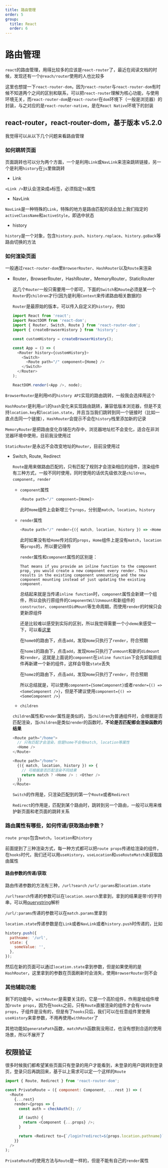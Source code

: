 ```yaml
---
title: 路由管理
order: 5
group:
  title: React
  order: 6
---
```


# 路由管理

`react`的路由管理，用得比较多的应该是`react-router`了，最近在阅读文档的时候，发现还有一个`@reach/router`使用的人也比较多

这里也想提一下`react-router-dom`，因为`react-router`与`react-router-dom`有时候不知道两个之间的区别和联系，可以把`react-router`理解为核心功能，与使用环境无关，而`react-router-dom`是`react-router`在`dom`环境下（一般是浏览器）的封装，与之对应的是`react-router-native`，是在`React Native`环境下的封装

## react-router，react-router-dom，基于版本 v5.2.0

我觉得可以从以下几个问题来看路由管理

### 如何跳转页面

页面跳转也可以分为两个方面，一个是利用`Link`或`NavLink`来渲染跳转链接，另一个是利用`history`在`js`里做跳转

- Link

`<Link />`默认会渲染成`a`标签，必须指定`to`属性

- NavLink

`NavLink`是一种特殊的`Link`，特殊的地方是路由匹配的话会加上我们指定的`activeClassName`和`activeStyle`，即选中状态

- history

`history`是一个对象，包含`history.push`、`history.replace`、`history.goBack`等路由切换的方法

### 如何渲染页面

一般通过`react-router-dom`里`BrowserRouter`、`HashRouter`以及`Route`来渲染

- Router，BrowserRouter，HashRouter，MemoryRouter，StaticRouter

  这几个`Router`一般只需要用一个即可，下面的`Switch`和`Route`必须是某一个`Router`的`children`才行(因为是利用`Context`来传递路由相关数据的)

  `Router`是最原始的版本，可以传入自定义的`history`，例如

  ```js
  import React from 'react';
  import ReactDOM from 'react-dom';
  import { Router, Switch, Route } from 'react-router-dom';
  import { createBrowserHistory } from 'history';

  const customHistory = createBrowserHistory();

  const App = () => (
    <Router history={customHistory}>
      <Switch>
        <Route path="/" component={Home} />
      </Switch>
    </Router>
  );

  ReactDOM.render(<App />, node);
  ```

`BrowserRouter`是利用`H5`的`history API`实现的路由跳转，一般我会选择用这个

`HashRouter`是利用`url`的`hash`变化来实现路由跳转，兼容低版本浏览器，但是不支持`location.key`和`location.state`，并且当当我们跳转到同一个链接时（比如一直点击同一个链接），`HashRouter`会提示不会在`history`栈里添加新的记录

`MemoryRouter`是把路由变化存储在内存中，浏览器地址栏不会变化，适合在非浏览器环境中使用，目前我没使用过

`StaticRouter`是永远不会改变地址的`Router`，目前没使用过

- Switch, Route, Redirect

  `Route`是用来做路由匹配的，只有匹配了规则才会渲染相应的组件，渲染组件有三种方式，一般不同时使用，同时使用的话优先级依次是`children`，`component`，`render`

  - `component`属性

    ```js
    <Route path="/" component={Home}>
    ```

    此时`Home`组件上会新增三个`props`，分别是`match`，`location`，`history`

  - `render`属性

    ```js
    <Route path="/" render={({ match, location, history }) => <Home />} />
    ```

    此时如果没有给`Home`传对应的`props`，`Home`组件上是没有`match`，`location`等`props`的，所以要记得传

    `render`属性和`component`属性的区别是：

    `That means if you provide an inline function to the component prop, you would create a new component every render. This results in the existing component unmounting and the new component mounting instead of just updating the existing component.`

    总结起来就是当传递`inline function`时，`component`属性会新建一个组件，所以会执行原组件的`ComponentWillUnmount`和新组件的`constructor`、`componentDidMount`等生命周期，而使用`render`的时候只会更新原组件

    还是比较难以感受到实际的区别，所以我觉得需要一个小`demo`来感受一下，可以看[这里](https://codesandbox.io/s/render-vs-component-2sxpu)

    在`home0`的路由下，点击`add`，发现`Home`只执行了`render`，符合预期

    在`home1`的路由下，点击`add`，发现`Home`只执行了`unmount`和新的`didmount`和`render`，这就是上面说的`component`在`inline function`下会先卸载原组件再新建一个新的组件，这样会导致`state`丢失

    在`home2`的路由下，点击`add`，发现`Home`只执行了`render`，符合预期

    所以总结就是，可以使用`component={SomeComponent}`或者`render={() => <SomeComponent />}`，但是不建议使用`component={() => <SomeComponent />}`

  - `children`

  `children`属性和`render`属性是类似的，当`children`为普通组件时，会根据是否匹配渲染，当`children`是类似`render`的函数时，**不论是否匹配都会渲染函数的结果**

  ```js
  <Route path="/home">
    // 只有匹配才会渲染，但是home不会有match, location等属性
    <Home />
  </Route>

  <Route path="/home">
    {({ match, location, history }) => {
      // 可根据是否匹配渲染不同结果
      return match ? <Home /> : <Other />
    }}
  </Route>
  ```

  `Switch`的作用是，只渲染匹配到的第一个`Route`或者`Redirect`

  `Redirect`的作用是，匹配到某个路由时，跳转到另一个路由，一般可以用来维护新页面和老页面的跳转关系

### 路由属性有哪些，如何传递/获取路由参数？

`route props`包含`match`，`location`和`history`

前面提到了三种渲染方式，每一种方式都可以把`route props`传递给渲染的组件，在`hooks`时代，我们还可以用`useHistory`，`useLocation`和`useRouteMatch`来获取路由属性

#### 路由参数的传递/获取

路由传递参数的方法有三种，`/url?search` `/url/:params`和`location.state`

`/url?search`传递的参数可以在`location.search`里拿到，拿到的结果是带`?`的字符串，可以用[querystring](https://www.npmjs.com/package/querystring)解析

`/url/:params`传递的参数可以在`match.params`里拿到

`location.state`传递参数是在`Link`或者`NavLink`或者`history.push`时传递的，比如

```js
history.push({
  pathname: '/url',
  state: {
    someValue: '',
  },
});
```

然后在新的页面可以通过`location.state`拿到参数，但是如果使用的是`HashRouter`，这里拿到的参数在页面刷新时会消失，使用`BrowserRouter`则不会

### 其他辅助功能

剩下的功能中，`withRouter`是需要关注的，它是一个高阶组件，作用是给组件增加`route props`，因为在`hooks`之前，只有`Route`直接渲染的组件才会有`route props`，子组件是没有的，但是有了`hooks`只后，我们可以在任意组件里使用`useHistory`来拿参数，不用再使用`withRouter`了

其他功能如`generatePath`函数，`matchPath`函数我没用过，也没有想到合适的使用场景，所以不展开了

## 权限验证

很多时候我们都希望某些页面只有登录的用户才能看到，未登录的用户跳转到登录页，登录只后再跳回来，基于以上需求可以定一个这样的`Route`

```js
import { Route, Redirect } from 'react-router-dom';

const PrivateRoute = ({ component: Component, ...rest }) => (
  <Route
    {...rest}
    render={props => {
      const auth = checkAuth(); //

      if (auth) {
        return <Component {...props} />;
      }

      return <Redirect to={`/login?redirect=${props.location.pathname}`} />;
    }}
  />
);
```

`PrivateRoute`的使用方法与`Route`是一样的，但是不能有自己的`render`属性
